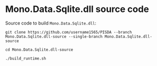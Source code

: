 # Mono.Data.Sqlite.dll source code
Source code to build `Mono.Data.Sqlite.dll`:


`git clone https://github.com/username1565/PISDA --branch Mono.Data.Sqlite.dll-source --single-branch Mono.Data.Sqlite.dll-source`

`cd Mono.Data.Sqlite.dll-source`

`./build_runtime.sh`
